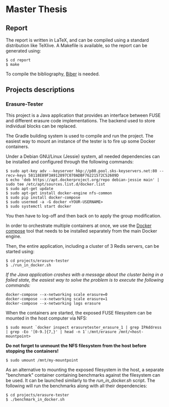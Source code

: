 # Master Thesis

## Report

The report is written in LaTeX, and can be compiled using a standard distribution like TeXlive. A Makefile is available, so the report can be generated using:
```
$ cd report
$ make
```

To compile the bibliography, [Biber](http://biblatex-biber.sourceforge.net/) is needed.

## Projects descriptions

### Erasure-Tester

This project is a Java application that provides an interface between FUSE and different erasure code implementations. The backend used to store individual blocks can be replaced.

The Gradle building system is used to compile and run the project. The easiest way to mount an instance of the tester is to fire up some Docker containers.

Under a Debian GNU/Linux (Jessie) system, all needed dependencies can be installed and configured through the following commands:

```
$ sudo apt-key adv --keyserver hkp://p80.pool.sks-keyservers.net:80 --recv-keys 58118E89F3A912897C070ADBF76221572C52609D
$ echo 'deb https://apt.dockerproject.org/repo debian-jessie main' | sudo tee /etc/apt/sources.list.d/docker.list
$ sudo apt-get update
$ sudo apt-get install docker-engine nfs-common
$ sudo pip install docker-compose
$ sudo usermod -a -G docker <YOUR-USERNAME>
$ sudo systemctl start docker
```

You then have to log-off and then back on to apply the group modification.

In order to orchestrate multiple containers at once, we use the [Docker compose](https://docs.docker.com/compose/install/) tool that needs to be installed separately from the main Docker engine.

Then, the entire application, including a cluster of 3 Redis servers, can be started using:

```
$ cd projects/erasure-tester
$ ./run_in_docker.sh
```

_If the Java application crashes with a message about the cluster being in a failed state, the easiest way to solve the problem is to execute the following commands:_

```
docker-compose --x-networking scale erasure=0
docker-compose --x-networking scale erasure=1
docker-compose --x-networking logs erasure
```

When the containers are started, the exposed FUSE filesystem can be mounted in the host computer via NFS:

```
$ sudo mount `docker inspect erasuretester_erasure_1 | grep IPAddress | grep -Eo '[0-9.]{7,}' | head -n 1`:/mnt/erasure /mnt/<host-mountpoint>
```

**Do not forget to unmount the NFS filesystem from the host before stopping the containers!**

```
$ sudo umount /mnt/my-mountpoint
```

As an alternative to mounting the exposed filesystem in the host, a separate "benchmark" container containing benchmarks against the filesystem can be used.
It can be launched similarly to the *run_in_docker.sh* script. The following will run the benchmarks along with all their dependencies:

```
$ cd projects/erasure-tester
$ ./benchmark_in_docker.sh
```
